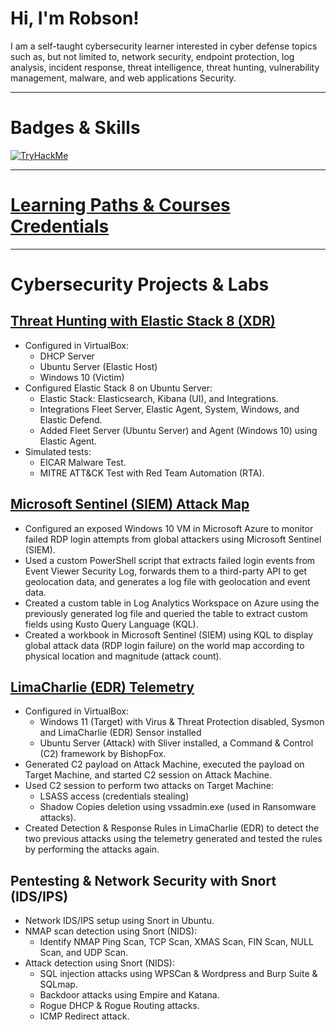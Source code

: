 # Hi, I'm Robson!

I am a self-taught cybersecurity learner interested in cyber defense topics such as, but not limited to, network security, endpoint protection, log analysis, incident response, threat intelligence, threat hunting, vulnerability management, malware, and web applications Security.

---

# Badges & Skills
[<img src="https://tryhackme-badges.s3.amazonaws.com/robsann.png" alt="TryHackMe">](https://tryhackme.com/p/robsann)

---

# [Learning Paths & Courses Credentials](https://github.com/robsann/robsann/blob/main/courses.md)

---

# Cybersecurity Projects & Labs
## [Threat Hunting with Elastic Stack 8 (XDR)](https://github.com/robsann/ElasticStackLab)
- Configured in VirtualBox:
    - DHCP Server
    - Ubuntu Server (Elastic Host)
    - Windows 10 (Victim)
- Configured Elastic Stack 8 on Ubuntu Server:
    - Elastic Stack: Elasticsearch, Kibana (UI), and Integrations.
    - Integrations Fleet Server, Elastic Agent, System, Windows, and Elastic Defend.
    - Added Fleet Server (Ubuntu Server) and Agent (Windows 10) using Elastic Agent.
- Simulated tests:
    - EICAR Malware Test.
    - MITRE ATT&CK Test with Red Team Automation (RTA).

## [Microsoft Sentinel (SIEM) Attack Map](https://github.com/robsann/AzureSentinelSIEMAttackMap)
- Configured an exposed Windows 10 VM in Microsoft Azure to monitor failed RDP login attempts from global attackers using Microsoft Sentinel (SIEM).
- Used a custom PowerShell script that extracts failed login events from Event Viewer Security Log, forwards them to a third-party API to get geolocation data, and generates a log file with geolocation and event data. 
- Created a custom table in Log Analytics Workspace on Azure using the previously generated log file and queried the table to extract custom fields using Kusto Query Language (KQL).
- Created a workbook in Microsoft Sentinel (SIEM) using KQL to display global attack data (RDP login failure) on the world map according to physical location and magnitude (attack count).

## [LimaCharlie (EDR) Telemetry](https://github.com/robsann/LimaCharlieEDRTelemetry)
- Configured in VirtualBox:
    - Windows 11 (Target) with Virus & Threat Protection disabled, Sysmon and LimaCharlie (EDR) Sensor installed
    - Ubuntu Server (Attack) with Sliver installed, a Command & Control (C2) framework by BishopFox.
- Generated C2 payload on Attack Machine, executed the payload on Target Machine, and started C2 session on Attack Machine.
- Used C2 session to perform two attacks on Target Machine:
    - LSASS access (credentials stealing)
    - Shadow Copies deletion using vssadmin.exe (used in Ransomware attacks).
- Created Detection & Response Rules in LimaCharlie (EDR) to detect the two previous attacks using the telemetry generated and tested the rules by performing the attacks again.

## Pentesting & Network Security with Snort (IDS/IPS)
- Network IDS/IPS setup using Snort in Ubuntu.
- NMAP scan detection using Snort (NIDS):
    - Identify NMAP Ping Scan, TCP Scan, XMAS Scan, FIN Scan, NULL Scan, and UDP Scan.
- Attack detection using Snort (NIDS):
    - SQL injection attacks using WPSCan & Wordpress and Burp Suite & SQLmap.
    - Backdoor attacks using Empire and Katana.
    - Rogue DHCP & Rogue Routing attacks.
    - ICMP Redirect attack.


<!--
**robsann/robsann** is a ✨ _special_ ✨ repository because its `README.md` (this file) appears on your GitHub profile.

Here are some ideas to get you started:

- 🔭 I’m currently working on ...
- 🌱 I’m currently learning ...
- 👯 I’m looking to collaborate on ...
- 🤔 I’m looking for help with ...
- 💬 Ask me about ...
- 📫 How to reach me: ...
- 😄 Pronouns: ...
- ⚡ Fun fact: ...
-->
